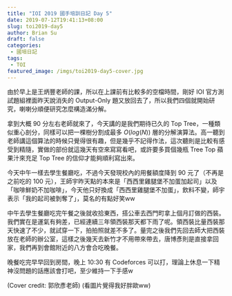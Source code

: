 ```yaml
---
title: "IOI 2019 國手培訓日記 Day 5"
date: 2019-07-12T19:41:13+08:00
slug: toi2019-day5
author: Brian Su
draft: false
categories:
 - 國培日記
tags:
 - TOI
featured_image: /imgs/toi2019-day5-cover.jpg
---
```


由於早上是王炳豐老師的課，所以在上課前有比較多的空檔時間，剛好 IOI 官方測試題組裡面昨天說消失的 Output-Only 題又放回去了，所以我們四個就開始研究，喇喇分順便研究怎麼構造滿分解。

拿到大概 90 分左右老師就來了，今天講的是我們期待已久的 Top Tree，一種類似重心剖分，同樣可以把一棵樹分割成最多 $O(log(N))$ 層的分解演算法。高一聽到老師講這個算法的時候只覺得很有趣，但是幾乎不記得作法，這次聽則是比較有感受到精隨，實做的部份就這幾天有空來寫寫看吧，或許要多買個幾瓶 Tree Top 蘋果汁來充足 Top Tree 的信仰才能夠順利寫出來。

今天中午一樣去學生餐廳吃，不過今天發現校內的用餐額度降到 90 元了（不再是之前吃的 100 元），王師宇昨天點的本來是「西西里雞腿堡不加蛋加起司」以及「咖啡鮮奶不加咖啡」，今天他只好換成「西西里雞腿堡不加蛋」，飲料不變，師宇表示「我的起司被剝奪了」，莫名的有點好笑ww

中午去學生餐廳吃完午餐之後就收拾東西，搭公車去西門町拿上個月訂做的西裝。我們實在是運氣有夠差，已經連續三年領西裝那天都下雨了呢。領西裝比量西裝那天快速了不少，就試穿一下，拍拍照就差不多了。量完之後我們先回去師大把西裝放在老師的辦公室，這樣之後幾天去新竹才不用帶來帶去，唐博彥則是直接拿回家，我們再到會館附近的八方會合吃晚餐。

晚餐吃完早早回到房間，晚上 10:30 有 Codeforces 可以打，理論上休息一下精神沒問題的話應該會打吧，至少維持一下手感w

<!--more-->

(Cover credit: 郭欣彥老師) (看圖片覺得我好胖歐ww)
